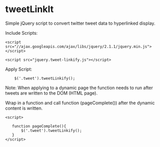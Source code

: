 tweetLinkIt
===========

Simple jQuery script to convert twitter tweet data to hyperlinked display.



Include Scripts:
```
<script src="//ajax.googleapis.com/ajax/libs/jquery/2.1.1/jquery.min.js"></script>

<script src="jquery.tweet-linkify.js"></script>
```
Apply Script:
```
    $('.tweet').tweetLinkify();
```
Note:
When applying to a dynamic page the function needs to run after tweets are written to the DOM (HTML page).

Wrap in a function and call function  (pageComplete()) after the dynamic content is written.
 ```
 <script>
        
    function pageComplete(){
        $('.tweet').tweetLinkify();
    }
</script>
```
